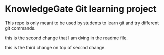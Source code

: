 # KnowledgeGate Git learning project

This repo is only meant to be used by students to learn git and try different git commands.

this is the second change that I am doing in the readme file.

this is the third change on top of second change.
